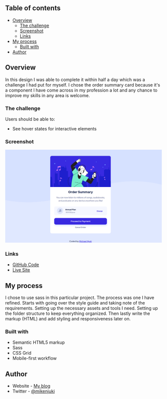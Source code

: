 ## Table of contents

- [Overview](#overview)
  - [The challenge](#the-challenge)
  - [Screenshot](#screenshot)
  - [Links](#links)
- [My process](#my-process)
  - [Built with](#built-with)
- [Author](#author)

## Overview

In this design I was able to complete it within half a day which was a challenge I had put for myself. I chose the order summary card because it's a component I have come across in my profession a lot and any chance to improve my skills in any area is welcome.

### The challenge

Users should be able to:

- See hover states for interactive elements

### Screenshot

![Implementation](./design/my-implementation.png)

### Links

- [GitHub Code](https://github.com/mikenjuki/Order-Summary-Component)
- [Live Site](https://mikenjuki.github.io/Order-Summary-Component/)

## My process

I chose to use sass in this particular project.
The process was one I have refined.
Starts with going over the style guide and taking note of the requirements.
Setting up the necessary assets and tools I need.
Setting up the folder structure to keep everything organized.
Then lastly write the markup (HTML) and add styling and responsiveness later on.

### Built with

- Semantic HTML5 markup
- Sass
- CSS Grid
- Mobile-first workflow

## Author

- Website - [My blog](https://blog.mikenjuki.com/)
- Twitter - [@mikenjuki](https://www.twitter.com/mikenjuki)
